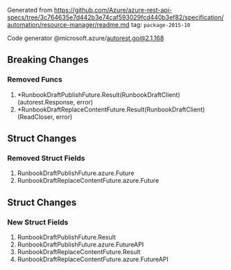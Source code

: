 Generated from https://github.com/Azure/azure-rest-api-specs/tree/3c764635e7d442b3e74caf593029fcd440b3ef82/specification/automation/resource-manager/readme.md tag: `package-2015-10`

Code generator @microsoft.azure/autorest.go@2.1.168

## Breaking Changes

### Removed Funcs

1. *RunbookDraftPublishFuture.Result(RunbookDraftClient) (autorest.Response, error)
1. *RunbookDraftReplaceContentFuture.Result(RunbookDraftClient) (ReadCloser, error)

## Struct Changes

### Removed Struct Fields

1. RunbookDraftPublishFuture.azure.Future
1. RunbookDraftReplaceContentFuture.azure.Future

## Struct Changes

### New Struct Fields

1. RunbookDraftPublishFuture.Result
1. RunbookDraftPublishFuture.azure.FutureAPI
1. RunbookDraftReplaceContentFuture.Result
1. RunbookDraftReplaceContentFuture.azure.FutureAPI
